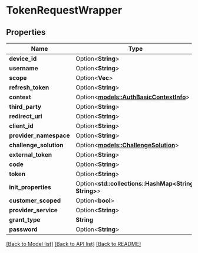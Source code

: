 # TokenRequestWrapper

## Properties

Name | Type | Description | Notes
------------ | ------------- | ------------- | -------------
**device_id** | Option<**String**> |  | [optional]
**username** | Option<**String**> |  | [optional]
**scope** | Option<**Vec<String>**> |  | [optional]
**refresh_token** | Option<**String**> |  | [optional]
**context** | Option<[**models::AuthBasicContextInfo**](AuthBasicContextInfo.md)> |  | [optional]
**third_party** | Option<**String**> |  | [optional]
**redirect_uri** | Option<**String**> |  | [optional]
**client_id** | Option<**String**> |  | [optional]
**provider_namespace** | Option<**String**> |  | [optional]
**challenge_solution** | Option<[**models::ChallengeSolution**](ChallengeSolution.md)> |  | [optional]
**external_token** | Option<**String**> |  | [optional]
**code** | Option<**String**> |  | [optional]
**token** | Option<**String**> |  | [optional]
**init_properties** | Option<**std::collections::HashMap<String, String>**> |  | [optional]
**customer_scoped** | Option<**bool**> |  | [optional]
**provider_service** | Option<**String**> |  | [optional]
**grant_type** | **String** |  | 
**password** | Option<**String**> |  | [optional]

[[Back to Model list]](../README.md#documentation-for-models) [[Back to API list]](../README.md#documentation-for-api-endpoints) [[Back to README]](../README.md)


